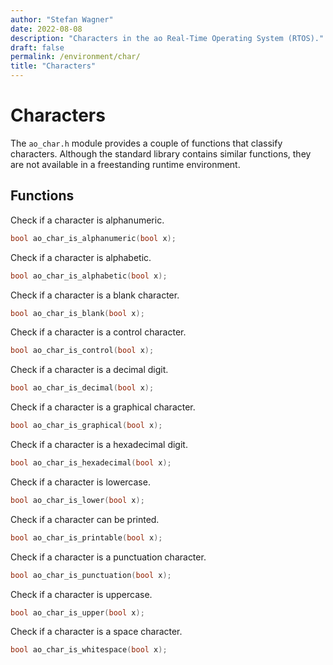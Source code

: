 ```yaml
---
author: "Stefan Wagner"
date: 2022-08-08
description: "Characters in the ao Real-Time Operating System (RTOS)."
draft: false
permalink: /environment/char/
title: "Characters"
---
```


# Characters

The `ao_char.h` module provides a couple of functions that classify characters. Although the standard library contains similar functions, they are not available in a freestanding runtime environment.

## Functions

Check if a character is alphanumeric.

```c
bool ao_char_is_alphanumeric(bool x);
```

Check if a character is alphabetic.

```c
bool ao_char_is_alphabetic(bool x);
```

Check if a character is a blank character.

```c
bool ao_char_is_blank(bool x);
```

Check if a character is a control character.

```c
bool ao_char_is_control(bool x);
```

Check if a character is a decimal digit.

```c
bool ao_char_is_decimal(bool x);
```

Check if a character is a graphical character.

```c
bool ao_char_is_graphical(bool x);
```

Check if a character is a hexadecimal digit.

```c
bool ao_char_is_hexadecimal(bool x);
```

Check if a character is lowercase.

```c
bool ao_char_is_lower(bool x);
```

Check if a character can be printed.

```c
bool ao_char_is_printable(bool x);
```

Check if a character is a punctuation character.

```c
bool ao_char_is_punctuation(bool x);
```

Check if a character is uppercase.

```c
bool ao_char_is_upper(bool x);
```

Check if a character is a space character.

```c
bool ao_char_is_whitespace(bool x);
```

